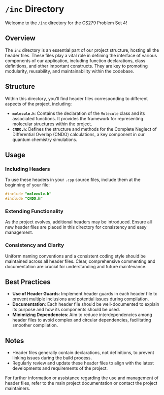 # `/inc` Directory

Welcome to the `/inc` directory for the CS279 Problem Set 4!

## Overview

The `inc` directory is an essential part of our project structure, hosting all the header files. These files play a vital role in defining the interface of various components of our application, including function declarations, class definitions, and other important constructs. They are key to promoting modularity, reusability, and maintainability within the codebase.

## Structure

Within this directory, you'll find header files corresponding to different aspects of the project, including:

- **`molecule.h`**: Contains the declaration of the `Molecule` class and its associated functions. It provides the framework for representing molecular structures within the project.
- **`CNDO.h`**: Defines the structure and methods for the Complete Neglect of Differential Overlap (CNDO) calculations, a key component in our quantum chemistry simulations.

## Usage

### Including Headers
To use these headers in your `.cpp` source files, include them at the beginning of your file:
```cpp
#include "molecule.h"
#include "CNDO.h"
```

### Extending Functionality
As the project evolves, additional headers may be introduced. Ensure all new header files are placed in this directory for consistency and easy management.

### Consistency and Clarity
Uniform naming conventions and a consistent coding style should be maintained across all header files. Clear, comprehensive commenting and documentation are crucial for understanding and future maintenance.

## Best Practices

- **Use of Header Guards**: Implement header guards in each header file to prevent multiple inclusions and potential issues during compilation.
- **Documentation**: Each header file should be well-documented to explain its purpose and how its components should be used.
- **Minimizing Dependencies**: Aim to reduce interdependencies among header files to avoid complex and circular dependencies, facilitating smoother compilation.

## Notes

- Header files generally contain declarations, not definitions, to prevent linking issues during the build process.
- Regularly review and update these header files to align with the latest developments and requirements of the project.

For further information or assistance regarding the use and management of header files, refer to the main project documentation or contact the project maintainers.